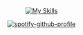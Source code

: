 <div align="center">
  <a href="https://skillicons.dev">
    <img src="https://skillicons.dev/icons?i=js,typescript,java,discordjs,nextjs,tailwindcss,react,svelte" alt="My Skills" />
  </a>
  <br>

[![spotify-github-profile](https://spotify-github-profile.kittinanx.com/api/view?uid=31trzrdldumkbahspojdqvyn245y&cover_image=true&theme=natemoo-re&show_offline=true&background_color=121212&interchange=false&bar_color=53b14f&bar_color_cover=false)](https://spotify-github-profile.kittinanx.com/api/view?uid=31trzrdldumkbahspojdqvyn245y&redirect=true)
</div>
